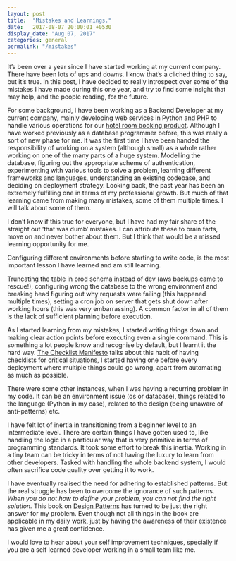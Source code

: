 ```yaml
---
layout: post
title:  "Mistakes and Learnings."
date:   2017-08-07 20:00:01 +0530
display_date: "Aug 07, 2017"
categories: general
permalink: "/mistakes"
---
```


It’s been over a year since I have started working at my current company. There have been lots of ups and downs. I know that’s a cliched thing to say, but it’s true. In this post, I have decided to really introspect over some of the mistakes I have made during this one year, and try to find some insight that may help, and the people reading, for the future.

For some background, I have been working as a Backend Developer at my current company, mainly developing web services in Python and PHP to handle various operations for our [hotel room booking product](app.selectrooms.co). Although I have worked previously as a database programmer before, this was really a sort of new phase for me. It was the first time I have been handed the responsibility of working on a system (although small) as a whole rather working on one of the many parts of a huge system. Modelling the database, figuring out the appropriate scheme of authentication, experimenting with various tools to solve a problem, learning different frameworks and languages, understanding an existing codebase, and deciding on deployment strategy. Looking back, the past year has been an extremely fulfilling one in terms of my professional growth. But much of that learning came from making many mistakes, some of them multiple times. I will talk about some of them.

I don’t know if this true for everyone, but I have had my fair share of the straight out ‘that was dumb’ mistakes. I can attribute these to brain farts, move on and never bother about them. But I think that would be a missed learning opportunity for me. 

Configuring different environments before starting to write code, is the most important lesson I have learned and am still learning. 

Truncating the table in prod schema instead of dev (aws backups came to rescue!), configuring wrong the database to the wrong environment and breaking head figuring out why requests were failing (this happened multiple times), setting a cron job on server that gets shut down after working hours (this was very embarrassing). A common factor in all of them is the lack of sufficient planning before execution.

As I started learning from my mistakes, I started writing things down and making clear action points before executing even a single command. This is something a lot people know and recognise by default, but I learnt it the hard way. [The Checklist Manifesto](https://www.amazon.com/Checklist-Manifesto-How-Things-Right/dp/0312430000/ref=sr_1_1?ie=UTF8&qid=1504723159&sr=8-1&keywords=The+Checklist+Manifesto) talks about this habit of having checklists for critical situations, I started having one before every deployment where multiple things could go wrong, apart from automating as much as possible.

 
 
 
There were some other instances, when I was having a recurring problem in my code. It can be an environment issue (os or database), things related to the language (Python in my case), related to the design (being unaware of anti-patterns) etc. 



I have felt lot of inertia in transitioning from a beginner level to an intermediate level. There are certain things I have gotten used to, like handling the logic in a particular way that is very primitive in terms of programming standards. It took some effort to break this inertia. Working in a tiny team can be tricky in terms of not having the luxury to learn from other developers. Tasked with handling the whole backend system, I would often sacrifice code quality over getting it to work. 

I have eventually realised the need for adhering to established patterns. But the real struggle has been to overcome the ignorance of such patterns. *When you do not how to define your problem, you can not find the right solution.* This book on [Design Patterns](https://www.amazon.com/Design-Patterns-Elements-Reusable-Object-Oriented/dp/0201633612/ref=sr_1_1?ie=UTF8&qid=1504723873&sr=8-1&keywords=design+patterns+gang+of+four) has turned to be just the right answer for my problem. Even though not all things in the book are applicable in my daily work, just by having the awareness of their existence has given me a great confidence. 

 
I would love to hear about your self improvement techniques, specially if you are a self learned developer working in a small team like me.
